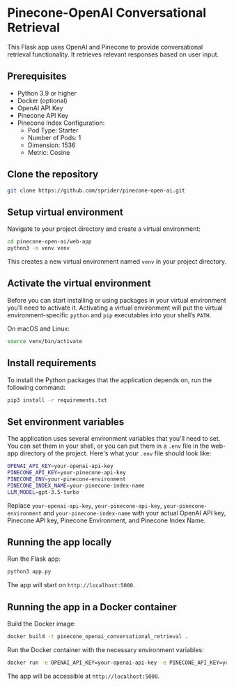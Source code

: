 # Pinecone-OpenAI Conversational Retrieval

This Flask app uses OpenAI and Pinecone to provide conversational retrieval functionality. It retrieves relevant responses based on user input.

## Prerequisites

- Python 3.9 or higher
- Docker (optional)
- OpenAI API Key
- Pinecone API Key
- Pinecone Index Configuration:
  - Pod Type: Starter
  - Number of Pods: 1
  - Dimension: 1536
  - Metric: Cosine

## Clone the repository

```bash
git clone https://github.com/sprider/pinecone-open-ai.git
```

## Setup virtual environment

Navigate to your project directory and create a virtual environment:

```bash
cd pinecone-open-ai/web-app
python3 -m venv venv
```

This creates a new virtual environment named `venv` in your project directory.

## Activate the virtual environment

Before you can start installing or using packages in your virtual environment you’ll need to activate it. Activating a virtual environment will put the virtual environment-specific `python` and `pip` executables into your shell’s `PATH`.

On macOS and Linux:

```bash
source venv/bin/activate
```

## Install requirements

To install the Python packages that the application depends on, run the following command:

```bash
pip3 install -r requirements.txt
```

## Set environment variables

The application uses several environment variables that you'll need to set. You can set them in your shell, or you can put them in a `.env` file in the web-app directory of the project. Here's what your `.env` file should look like:

```sh
OPENAI_API_KEY=your-openai-api-key
PINECONE_API_KEY=your-pinecone-api-key
PINECONE_ENV=your-pinecone-environment
PINECONE_INDEX_NAME=your-pinecone-index-name
LLM_MODEL=gpt-3.5-turbo
```

Replace `your-openai-api-key`, `your-pinecone-api-key`, `your-pinecone-environment` and `your-pinecone-index-name` with your actual OpenAI API key, Pinecone API key, Pinecone Environment, and Pinecone Index Name.

## Running the app locally

Run the Flask app:

```bash
python3 app.py
```

The app will start on `http://localhost:5000`.

## Running the app in a Docker container

Build the Docker image:

```bash
docker build -t pinecone_openai_conversational_retrieval .
```

Run the Docker container with the necessary environment variables:

```bash
docker run -e OPENAI_API_KEY=your-openai-api-key -e PINECONE_API_KEY=your-pinecone-api-key -e PINECONE_ENV=your-pinecone-environment -e PINECONE_INDEX_NAME=your-pinecone-index-name -e LLM_MODEL=gpt-3.5-turbo -p 5000:5000 pinecone_openai_conversational_retrieval
```

The app will be accessible at `http://localhost:5000`.
